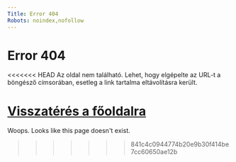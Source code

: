 ```yaml
---
Title: Error 404
Robots: noindex,nofollow
---
```


Error 404
=========

<<<<<<< HEAD
Az oldal nem található. Lehet, hogy elgépelte az URL-t a böngésző címsorában,
esetleg a link tartalma eltávolításra került.

<a href="%base_url%"> Visszatérés a főoldalra </a>
=======
Woops. Looks like this page doesn't exist.
>>>>>>> 841c4c0944774b20e9b30f414be7cc60650ae12b
